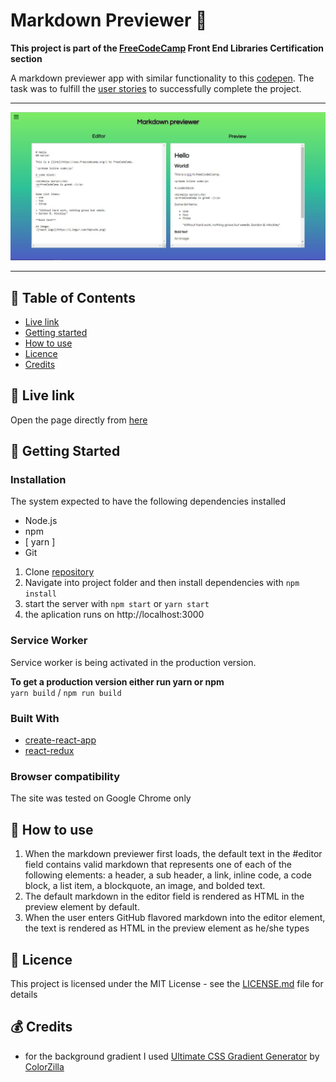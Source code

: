 # Markdown Previewer 👀

**This project is part of the [FreeCodeCamp](https://www.freecodecamp.org) Front End Libraries Certification section**

A markdown previewer app with similar functionality to this [codepen](https://codepen.io/freeCodeCamp/full/GrZVVO).
The task was to fulfill the [user stories](https://learn.freecodecamp.org/front-end-libraries/front-end-libraries-projects/build-a-markdown-previewer) to successfully complete the project.

***

<p align="center">
  <img src="https://github.com/jpacsai/Markdown_previewer/blob/master/public/screenshot.JPG" width="600" alt="application screenshot with two text area with text"/>
</p>

***

## 📑 Table of Contents
* [Live link](#-live-link)
* [Getting started](#-getting-started)
* [How to use](#-how-to-use)
* [Licence](#-licence)
* [Credits](#-credits)

## 🔗 Live link  
Open the page directly from [here](https://jpacsai.github.io/Markdown_previewer/)  

## 🏁 Getting Started

### Installation  
The system expected to have the following dependencies installed
* Node.js
* npm
* [ yarn ]
* Git

1. Clone [repository](https://github.com/jpacsai/Neighborhood-App)
2. Navigate into project folder and then install dependencies with `npm install`
3. start the server with `npm start` or `yarn start`
4. the aplication runs on http://localhost:3000

### Service Worker  
Service worker is being activated in the production version.

**To get a production version either run yarn or npm**  
`yarn build` / `npm run build`

### Built With
* [create-react-app](https://www.npmjs.com/package/create-react-app)
* [react-redux](https://www.npmjs.com/package/react-redux)

### Browser compatibility  
The site was tested on Google Chrome only

## 🍴 How to use  
1. When the markdown previewer first loads, the default text in the #editor field contains valid markdown that represents one of each of the following elements: a header, a sub header, a link, inline code, a code block, a list item, a blockquote, an image, and bolded text.
2. The default markdown in the editor field is rendered as HTML in the preview element by default.
3. When the user enters GitHub flavored markdown into the editor element, the text is rendered as HTML in the preview element as he/she types

## 📜 Licence

This project is licensed under the MIT License - see the [LICENSE.md](https://github.com/jpacsai/Markdown_previewer/blob/master/LICENSE) file for details

## 💰 Credits
- for the background gradient I used [Ultimate CSS Gradient Generator](http://www.colorzilla.com/gradient-editor/) by [ColorZilla](http://www.colorzilla.com/)
